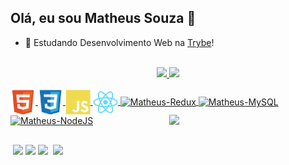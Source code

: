 ## Olá, eu sou Matheus Souza 👋<br>

- 🌱 Estudando Desenvolvimento Web na [Trybe](https://www.betrybe.com/)!<br><br>

<div align="center">
  <a href="https://github.com/msconrado">
  <img height="180em" src="https://github-readme-stats.vercel.app/api?username=msconrado&show_icons=true&theme=github_dark&include_all_commits=true&count_private=true"/>
  <img height="180em" src="https://github-readme-stats.vercel.app/api/top-langs/?username=msconrado&layout=compact&langs_count=7&theme=github_dark"/>
</div>
 
<div style="display: inline_block"><br>
  
  <img align="center" alt="Matheus-HTML" height="40" width="40" src="https://raw.githubusercontent.com/devicons/devicon/master/icons/html5/html5-original.svg">
  <img align="center" alt="Matheus-CSS" height="40" width="40" src="https://raw.githubusercontent.com/devicons/devicon/master/icons/css3/css3-original.svg">
  <img align="center" alt="Matheus-Js" height="40" width="40" src="https://raw.githubusercontent.com/devicons/devicon/master/icons/javascript/javascript-plain.svg">
  <img align="center" alt="Matheus-React" height="40" width="40" src="https://raw.githubusercontent.com/devicons/devicon/master/icons/react/react-original.svg">  
  <img align="center" alt="Matheus-Redux" height="40" width="40" src="https://cdn.jsdelivr.net/gh/devicons/devicon/icons/redux/redux-original.svg" />
  <img align="center" alt="Matheus-MySQL" height="40" width="40" src="https://cdn.jsdelivr.net/gh/devicons/devicon/icons/mysql/mysql-original.svg"/>
  <img align="center" alt="Matheus-NodeJS" height="40" width="40" src="https://cdn.jsdelivr.net/gh/devicons/devicon/icons/nodejs/nodejs-original.svg" />
   <a target="_blank" rel="noopener noreferrer" href="https://octocat-generator-assets.githubusercontent.com/my-octocat-1635867691437.png"><img align="right" src="https://octocat-generator-assets.githubusercontent.com/my-octocat-1635867691437.png" width="250px" style="max-width: 100%;"></a>
</div>

##

<div>
  <a href="https://www.instagram.com/mtsconrado/" target="_blank"><img src="https://img.shields.io/badge/-Instagram-%23E4405F?style=for-the-badge&logo=instagram&logoColor=white" target="_blank"></a>
  <a href = "https://www.facebook.com/msconrado/"><img src="https://img.shields.io/badge/Facebook-1877F2?style=for-the-badge&logo=facebook&logoColor=white" target="_blank"></a>
  <a href="https://www.linkedin.com/in/msconrado/" target="_blank"><img src="https://img.shields.io/badge/-LinkedIn-%230077B5?style=for-the-badge&logo=linkedin&logoColor=white" target="_blank"></a>
  <a href = "mailto:ms.conrado25@hotmail.com"><img src="https://img.shields.io/badge/Outlook-0078D4?style=for-the-badge&logo=microsoft-outlook&logoColor=white"
</div>

